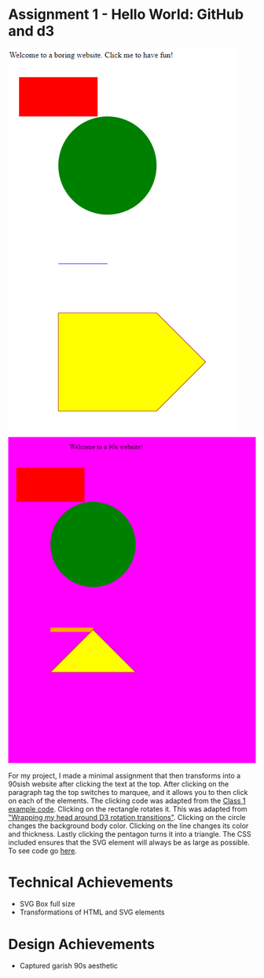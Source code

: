 Assignment 1 - Hello World: GitHub and d3  
===
![Initial Boring Website](/boring.PNG)
![Fun 90s Website](/90s.PNG)

For my project, I made a minimal assignment that then transforms into a 90sish website after clicking the text at the top. After clicking on the paragraph tag the top switches to marquee, and it allows you to then click on each of the elements. The clicking code was adapted from the [Class 1 example code](https://wpi0-my.sharepoint.com/personal/ltharrison_wpi_edu/_layouts/15/onedrive.aspx?id=%2Fpersonal%2Fltharrison%5Fwpi%5Fedu%2FDocuments%2FSpring%202022%2Fcs480x%2D22c%2Fvid%2F2022%2D01%2D12%2013%2E00%2E20%20cs480x%2D22c%2Fd3start%2Ezip&parent=%2Fpersonal%2Fltharrison%5Fwpi%5Fedu%2FDocuments%2FSpring%202022%2Fcs480x%2D22c%2Fvid%2F2022%2D01%2D12%2013%2E00%2E20%20cs480x%2D22c). Clicking on the rectangle rotates it. This was adapted from ["Wrapping my head around D3 rotation transitions"](https://www.guidodiepen.nl/2018/07/wrapping-my-head-around-d3-rotation-transitions/). Clicking on the circle changes the background body color. Clicking on the line changes its color and thickness. Lastly clicking the pentagon turns it into a triangle. The CSS included ensures that the SVG element will always be as large as possible.
To see code go [here](https://github.com/crelicthecleric/a1-ghd3).

Technical Achievements
===
* SVG Box full size
* Transformations of HTML and SVG elements

Design Achievements
===
* Captured garish 90s aesthetic
